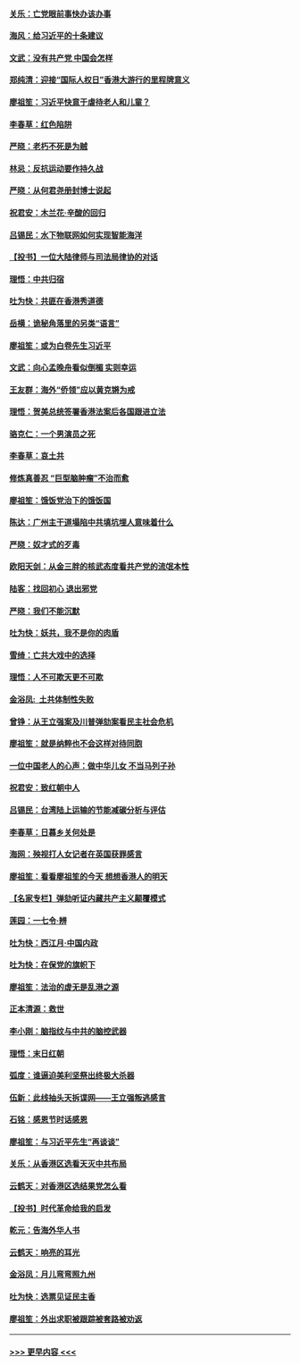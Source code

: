 #### [关乐：亡党眼前事快办该办事](../pages/nsc993/n11719160.md?t=12131033) 
#### [海风：给习近平的十条建议](../pages/nsc993/n11717616.md?t=12131033) 
#### [文武：没有共产党 中国会怎样](../pages/nsc993/n11717584.md?t=12131033) 
#### [郑纯清：迎接“国际人权日”香港大游行的里程牌意义](../pages/nsc993/n11717417.md?t=12131033) 
#### [廖祖笙：习近平快意于虐待老人和儿童？](../pages/nsc993/n11715313.md?t=12131033) 
#### [李春草：红色陷阱](../pages/nsc993/n11715029.md?t=12131033) 
#### [严晓：老朽不死是为贼](../pages/nsc993/n11712910.md?t=12131033) 
#### [林忌：反抗运动要作持久战](../pages/nsc993/n11712623.md?t=12131033) 
#### [严晓：从何君尧册封博士说起](../pages/nsc993/n11712465.md?t=12131033) 
#### [祝君安：木兰花·辛酸的回归](../pages/nsc993/n11712381.md?t=12131033) 
#### [吕锡民：水下物联网如何实现智能海洋](../pages/nsc993/n11711158.md?t=12131033) 
#### [【投书】一位大陆律师与司法局律协的对话](../pages/nsc993/n11709675.md?t=12131033) 
#### [理悟：中共归宿](../pages/nsc993/n11710059.md?t=12131033) 
#### [吐为快：共匪在香港秀道德](../pages/nsc993/n11709979.md?t=12131033) 
#### [岳横：诡秘角落里的另类“语言”](../pages/nsc993/n11709792.md?t=12131033) 
#### [廖祖笙：或为白卷先生习近平](../pages/nsc993/n11708330.md?t=12131033) 
#### [文武：向心孟晚舟看似倒楣 实则幸运](../pages/nsc993/n11708236.md?t=12131033) 
#### [王友群：海外“侨领”应以黄克锵为戒](../pages/nsc993/n11706176.md?t=12131033) 
#### [理悟：贺美总统签署香港法案后各国跟进立法](../pages/nsc993/n11706853.md?t=12131033) 
#### [骆克仁：一个男演员之死](../pages/nsc993/n11706677.md?t=12131033) 
#### [李春草：哀土共](../pages/nsc993/n11706255.md?t=12131033) 
#### [修炼真善忍 “巨型脑肿瘤”不治而愈](../pages/nsc993/n11705340.md?t=12131033) 
#### [廖祖笙：饿饭党治下的饿饭国](../pages/nsc993/n11705085.md?t=12131033) 
#### [陈达：广州主干道塌陷中共填坑埋人意味着什么](../pages/nsc993/n11705046.md?t=12131033) 
#### [严晓：奴才式的歹毒](../pages/nsc993/n11704826.md?t=12131033) 
#### [欧阳天剑：从金三胖的核武态度看共产党的流氓本性](../pages/nsc993/n11702238.md?t=12131033) 
#### [陆客：找回初心 退出邪党](../pages/nsc993/n11702213.md?t=12131033) 
#### [严晓：我们不能沉默](../pages/nsc993/n11702110.md?t=12131033) 
#### [吐为快：妖共，我不是你的肉盾](../pages/nsc993/n11701366.md?t=12131033) 
#### [雪绮：亡共大戏中的选择](../pages/nsc993/n11699922.md?t=12131033) 
#### [理悟：人不可欺天更不可欺](../pages/nsc993/n11699657.md?t=12131033) 
#### [金浴凤:  土共体制性失败](../pages/nsc993/n11699361.md?t=12131033) 
#### [曾铮：从王立强案及川普弹劾案看民主社会危机](../pages/nsc993/n11699318.md?t=12131033) 
#### [廖祖笙：就是纳粹也不会这样对待同胞](../pages/nsc993/n11697658.md?t=12131033) 
#### [一位中国老人的心声：做中华儿女 不当马列子孙](../pages/nsc993/n11697525.md?t=12131033) 
#### [祝君安：致红朝中人](../pages/nsc993/n11697518.md?t=12131033) 
#### [吕锡民：台湾陆上运输的节能减碳分析与评估](../pages/nsc993/n11694983.md?t=12131033) 
#### [李春草：日暮乡关何处是](../pages/nsc993/n11694805.md?t=12131033) 
#### [海网：殃视打人女记者在英国获罪感言](../pages/nsc993/n11693832.md?t=12131033) 
#### [廖祖笙：看看廖祖笙的今天 想想香港人的明天](../pages/nsc993/n11693707.md?t=12131033) 
#### [【名家专栏】弹劾听证内藏共产主义颠覆模式](../pages/nsc993/n11693563.md?t=12131033) 
#### [莲园：一七令‧辨](../pages/nsc993/n11692558.md?t=12131033) 
#### [吐为快：西江月·中国内政](../pages/nsc993/n11692071.md?t=12131033) 
#### [吐为快：在保党的旗帜下](../pages/nsc993/n11691188.md?t=12131033) 
#### [廖祖笙：法治的虚无是乱港之源](../pages/nsc993/n11690605.md?t=12131033) 
#### [正本清源：救世](../pages/nsc993/n11689134.md?t=12131033) 
#### [李小刚：脑指纹与中共的脑控武器](../pages/nsc993/n11688900.md?t=12131033) 
#### [理悟：末日红朝](../pages/nsc993/n11688829.md?t=12131033) 
#### [弧度：谁逼迫美利坚祭出终极大杀器](../pages/nsc993/n11688735.md?t=12131033) 
#### [伍新：此线抽头天拆谍网——王立强叛逃感言](../pages/nsc993/n11687981.md?t=12131033) 
#### [石铭：感恩节时话感恩](../pages/nsc993/n11687568.md?t=12131033) 
#### [廖祖笙：与习近平先生“再谈谈”](../pages/nsc993/n11687005.md?t=12131033) 
#### [关乐：从香港区选看天灭中共布局](../pages/nsc993/n11686647.md?t=12131033) 
#### [云鹤天：对香港区选结果党怎么看](../pages/nsc993/n11686216.md?t=12131033) 
#### [【投书】时代革命给我的启发](../pages/nsc993/n11684287.md?t=12131033) 
#### [乾元：告海外华人书](../pages/nsc993/n11684044.md?t=12131033) 
#### [云鹤天：响亮的耳光](../pages/nsc993/n11684254.md?t=12131033) 
#### [金浴凤：月儿弯弯照九州](../pages/nsc993/n11684231.md?t=12131033) 
#### [吐为快：选票见证民主香](../pages/nsc993/n11684206.md?t=12131033) 
#### [廖祖笙：外出求职被跟踪被套路被劝返](../pages/nsc993/n11683874.md?t=12131033) 

----
#### [ >>> 更早内容 <<< ](../indexes/nsc993-earlier.md)
